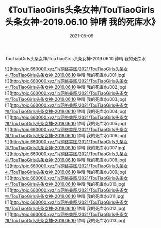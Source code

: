 ﻿---
layout: post
title:  《TouTiaoGirls头条女神/TouTiaoGirls头条女神-2019.06.10 钟晴 我的死库水》
date:   2021-05-09
img: http://pic.660000.xyz/1:/网络美图/2021/TouTiaoGirls头条女神/TouTiaoGirls头条女神-2019.06.10 钟晴 我的死库水/000.jpg
categories: [美女, 清纯, 唯美]
---

TouTiaoGirls头条女神/TouTiaoGirls头条女神-2019.06.10 钟晴 我的死库水

 ![](http://pic.660000.xyz/1:/网络美图/2021/TouTiaoGirls头条女神/TouTiaoGirls头条女神-2019.06.10 钟晴 我的死库水/001.jpg) <br>![](http://pic.660000.xyz/1:/网络美图/2021/TouTiaoGirls头条女神/TouTiaoGirls头条女神-2019.06.10 钟晴 我的死库水/002.jpg) <br>![](http://pic.660000.xyz/1:/网络美图/2021/TouTiaoGirls头条女神/TouTiaoGirls头条女神-2019.06.10 钟晴 我的死库水/003.jpg) <br>![](http://pic.660000.xyz/1:/网络美图/2021/TouTiaoGirls头条女神/TouTiaoGirls头条女神-2019.06.10 钟晴 我的死库水/004.jpg) <br>![](http://pic.660000.xyz/1:/网络美图/2021/TouTiaoGirls头条女神/TouTiaoGirls头条女神-2019.06.10 钟晴 我的死库水/005.jpg) <br>![](http://pic.660000.xyz/1:/网络美图/2021/TouTiaoGirls头条女神/TouTiaoGirls头条女神-2019.06.10 钟晴 我的死库水/006.jpg) <br>![](http://pic.660000.xyz/1:/网络美图/2021/TouTiaoGirls头条女神/TouTiaoGirls头条女神-2019.06.10 钟晴 我的死库水/007.jpg) <br>![](http://pic.660000.xyz/1:/网络美图/2021/TouTiaoGirls头条女神/TouTiaoGirls头条女神-2019.06.10 钟晴 我的死库水/008.jpg) <br>![](http://pic.660000.xyz/1:/网络美图/2021/TouTiaoGirls头条女神/TouTiaoGirls头条女神-2019.06.10 钟晴 我的死库水/009.jpg) <br>![](http://pic.660000.xyz/1:/网络美图/2021/TouTiaoGirls头条女神/TouTiaoGirls头条女神-2019.06.10 钟晴 我的死库水/010.jpg) <br>![](http://pic.660000.xyz/1:/网络美图/2021/TouTiaoGirls头条女神/TouTiaoGirls头条女神-2019.06.10 钟晴 我的死库水/011.jpg) <br>![](http://pic.660000.xyz/1:/网络美图/2021/TouTiaoGirls头条女神/TouTiaoGirls头条女神-2019.06.10 钟晴 我的死库水/012.jpg) <br>![](http://pic.660000.xyz/1:/网络美图/2021/TouTiaoGirls头条女神/TouTiaoGirls头条女神-2019.06.10 钟晴 我的死库水/013.jpg) <br>